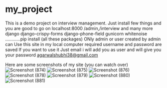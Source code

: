 # my_project
This is a demo project on interview management.
Just install few things and you are good to go on localhost:8000 /admin,/interview and many more
django
django-crispy-forms
django-phone-field
gunicorn
whitenoise
............pip install (all these packages)
ONly admin or user created by admin can Use this site
in my local computer required username and password are saved
If you want to use it Just email i will add you as user and will give you your password
agarwalshubhi38@gmail.com

Here are some screenshots of my site (you can watch over)
![Screenshot (874)](https://user-images.githubusercontent.com/76658447/123354836-12a1f200-d582-11eb-872b-f0984eb22415.png)
![Screenshot (875)](https://user-images.githubusercontent.com/76658447/123354842-16357900-d582-11eb-95e1-e097ad532699.png)
![Screenshot (876)](https://user-images.githubusercontent.com/76658447/123354850-1afa2d00-d582-11eb-81eb-c132e8e1058b.png)
![Screenshot (878)](https://user-images.githubusercontent.com/76658447/123354867-23eafe80-d582-11eb-9849-474cddf9d8bd.png)
![Screenshot (879)](https://user-images.githubusercontent.com/76658447/123354875-28afb280-d582-11eb-9cd0-47ef76b2d54f.png)
![Screenshot (880)](https://user-images.githubusercontent.com/76658447/123354887-2ea59380-d582-11eb-9be8-79a27f225e0a.png)
![Screenshot (881)](https://user-images.githubusercontent.com/76658447/123354903-32391a80-d582-11eb-92b3-f76c37e75c54.png)
